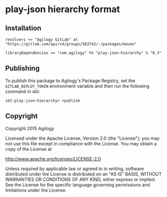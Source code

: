 # play-json hierarchy format

## Installation

```
resolvers += "Agilogy GitLab" at "https://gitlab.com/api/v4/groups/583742/-/packages/maven"

libraryDependencies += "com.agilogy" %% "play-json-hierarchy" % "0.3"
```

## Publishing

To publish this package to Agilogy's Package Registry, set the `GITLAB_DEPLOY_TOKEN` environment variable and then run the following command in sbt:

```
sbt:play-json-hierarchy> +publish
```

## Copyright

Copyright 2015 Agilogy

Licensed under the Apache License, Version 2.0 (the "License"); you may not use this file except in compliance with the 
License. You may obtain a copy of the License at

http://www.apache.org/licenses/LICENSE-2.0

Unless required by applicable law or agreed to in writing, software distributed under the License is distributed on an 
"AS IS" BASIS, WITHOUT WARRANTIES OR CONDITIONS OF ANY KIND, either express or implied. See the License for the specific 
language governing permissions and limitations under the License.
